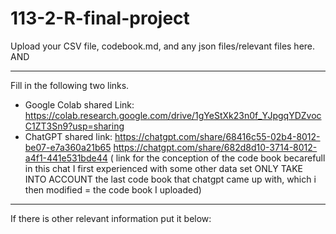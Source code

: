 # 113-2-R-final-project

Upload your CSV file, codebook.md, and any json files/relevant files here. AND 

---
Fill in the following two links.

 - Google Colab shared Link: https://colab.research.google.com/drive/1gYeStXk23n0f_YJpgqYDZvocC1ZT3Sn9?usp=sharing 
 - ChatGPT shared link: https://chatgpt.com/share/68416c55-02b4-8012-be07-e7a360a21b65
https://chatgpt.com/share/682d8d10-3714-8012-a4f1-441e531bde44 ( link for the conception of the code book becarefull in this chat I first experienced with some other data set ONLY TAKE INTO ACCOUNT the last code book that chatgpt came up with, which i then modified = the code book I uploaded)
---
If there is other relevant information put it below:

